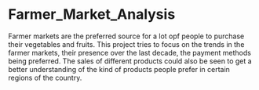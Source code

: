 # Farmer_Market_Analysis

Farmer markets are the preferred source for a lot opf people to purchase their vegetables and fruits. This project tries to focus on the trends in the farmer markets, their presence over the last decade, the payment methods being preferred. The sales of different products could also be seen to get a better understanding of the kind of products people prefer in certain regions of the country.
